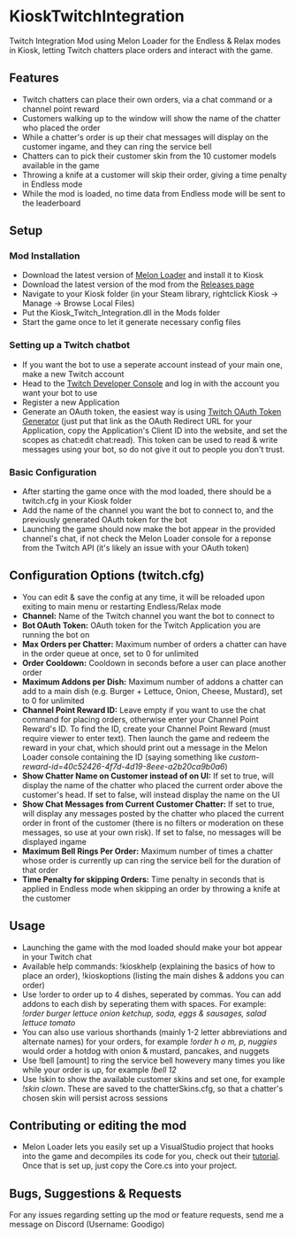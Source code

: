 # KioskTwitchIntegration
Twitch Integration Mod using Melon Loader for the Endless &amp; Relax modes in Kiosk, letting Twitch chatters place orders and interact with the game.
## Features
- Twitch chatters can place their own orders, via a chat command or a channel point reward
- Customers walking up to the window will show the name of the chatter who placed the order
- While a chatter's order is up their chat messages will display on the customer ingame, and they can ring the service bell
- Chatters can to pick their customer skin from the 10 customer models available in the game
- Throwing a knife at a customer will skip their order, giving a time penalty in Endless mode
- While the mod is loaded, no time data from Endless mode will be sent to the leaderboard
## Setup
### Mod Installation
- Download the latest version of [Melon Loader](https://melonwiki.xyz) and install it to Kiosk
- Download the latest version of the mod from the [Releases page](https://github.com/Goodigo/KioskTwitchIntegration/releases)
- Navigate to your Kiosk folder (in your Steam library, rightclick Kiosk -> Manage -> Browse Local Files)
- Put the Kiosk_Twitch_Integration.dll in the Mods folder
- Start the game once to let it generate necessary config files
### Setting up a Twitch chatbot
- If you want the bot to use a seperate account instead of your main one, make a new Twitch account
- Head to the [Twitch Developer Console](https://dev.twitch.tv/console) and log in with the account you want your bot to use
- Register a new Application
- Generate an OAuth token, the easiest way is using [Twitch OAuth Token Generator](https://twitchapps.com/tokengen/) (just put that link as the OAuth Redirect URL for your Application, copy the Application's Client ID into the website, and set the scopes as chat:edit chat:read). This token can be used to read & write messages using your bot, so do not give it out to people you don't trust.
### Basic Configuration
- After starting the game once with the mod loaded, there should be a twitch.cfg in your Kiosk folder
- Add the name of the channel you want the bot to connect to, and the previously generated OAuth token for the bot
- Launching the game should now make the bot appear in the provided channel's chat, if not check the Melon Loader console for a reponse from the Twitch API (it's likely an issue with your OAuth token)
## Configuration Options (twitch.cfg)
- You can edit & save the config at any time, it will be reloaded upon exiting to main menu or restarting Endless/Relax mode
- **Channel:** Name of the Twitch channel you want the bot to connect to
- **Bot OAuth Token:** OAuth token for the Twitch Application you are running the bot on
- **Max Orders per Chatter:** Maximum number of orders a chatter can have in the order queue at once, set to 0 for unlimited
- **Order Cooldown:** Cooldown in seconds before a user can place another order
- **Maximum Addons per Dish:** Maximum number of addons a chatter can add to a main dish (e.g. Burger + Lettuce, Onion, Cheese, Mustard), set to 0 for unlimited
- **Channel Point Reward ID:** Leave empty if you want to use the chat command for placing orders, otherwise enter your Channel Point Reward's ID. To find the ID, create your Channel Point Reward (must require viewer to enter text). Then launch the game and redeem the reward in your chat, which should print out a message in the Melon Loader console containing the ID (saying something like *custom-reward-id=40c52426-4f7d-4d19-8eee-a2b20ca9b0a6*)
- **Show Chatter Name on Customer instead of on UI:** If set to true, will display the name of the chatter who placed the current order above the customer's head. If set to false, will instead display the name on the UI
- **Show Chat Messages from Current Customer Chatter:** If set to true, will display any messages posted by the chatter who placed the current order in front of the customer (there is no filters or moderation on these messages, so use at your own risk). If set to false, no messages will be displayed ingame
- **Maximum Bell Rings Per Order:** Maximum number of times a chatter whose order is currently up can ring the service bell for the duration of that order
- **Time Penalty for skipping Orders:** Time penalty in seconds that is applied in Endless mode when skipping an order by throwing a knife at the customer
## Usage
- Launching the game with the mod loaded should make your bot appear in your Twitch chat
- Available help commands: !kioskhelp (explaining the basics of how to place an order), !kioskoptions (listing the main dishes & addons you can order)
- Use !order to order up to 4 dishes, seperated by commas. You can add addons to each dish by seperating them with spaces. For example: *!order burger lettuce onion ketchup, soda, eggs & sausages, salad lettuce tomato*
- You can also use various shorthands (mainly 1-2 letter abbreviations and alternate names) for your orders, for example *!order h o m, p, nuggies* would order a hotdog with onion & mustard, pancakes, and nuggets
- Use !bell [amount] to ring the service bell howevery many times you like while your order is up, for example *!bell 12*
- Use !skin to show the available customer skins and set one, for example *!skin clown*. These are saved to the chatterSkins.cfg, so that a chatter's chosen skin will persist across sessions
## Contributing or editing the mod
- Melon Loader lets you easily set up a VisualStudio project that hooks into the game and decompiles its code for you, check out their [tutorial](https://melonwiki.xyz/#/modders/quickstart). Once that is set up, just copy the Core.cs into your project.
## Bugs, Suggestions & Requests
For any issues regarding setting up the mod or feature requests, send me a message on Discord (Username: Goodigo)
